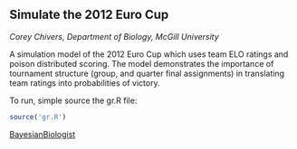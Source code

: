 ## Simulate the 2012 Euro Cup

*Corey Chivers, Department of Biology, McGill University*

A simulation model of the 2012 Euro Cup which uses team ELO ratings and poison distributed scoring. The model demonstrates the importance of tournament structure (group, and quarter final assignments) in translating team ratings into probabilities of victory.

To run, simple source the gr.R file:

``` R
source('gr.R')
```

[BayesianBiologist](http://bayesianbiologist.com)

